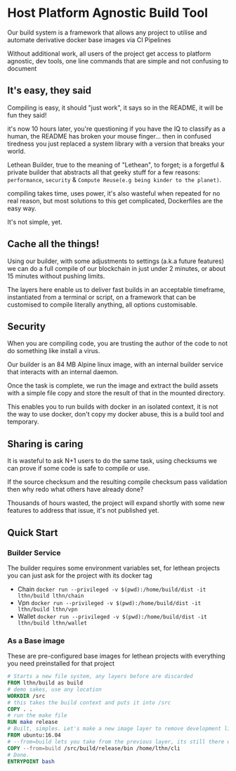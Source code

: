 # Host Platform Agnostic Build Tool

Our build system is a framework that allows any project to utilise and automate derivative docker base images via CI Pipelines

Without additional work, all users of the project get access to platform agnostic, dev tools, one line commands that are simple and not confusing to document

## It's easy, they said

Compiling is easy, it should "just work", it says so in the README, it will be fun they said!

it's now 10 hours later, you're questioning if you have the IQ to classify as a human,
the README has broken your mouse finger... then in confused tiredness you just replaced a system library with a version that breaks your world.

Lethean Builder, true to the meaning of "Lethean", to forget; is a forgetful & private builder that abstracts all that geeky stuff for a few reasons: `performance`, `security` & `Compute Reuse(e.g being kinder to the planet)`.

compiling takes time, uses power, it's also wasteful when repeated for no real reason, but most solutions to this get complicated, Dockerfiles are the easy way.

It's not simple, yet.

## Cache all the things!

Using our builder, with some adjustments to settings (a.k.a future features) we can do a full compile of our blockchain in just under 2 minutes, or about 15 minutes without pushing limits.

The layers here enable us to deliver fast builds in an acceptable timeframe, instantiated from a terminal or script, on a framework that can be customised to compile literally anything, all options customisable.

## Security

When you are compiling code, you are trusting the author of the code to not do something like install a virus.

Our builder is an 84 MB Alpine linux image, with an internal builder service that interacts with an internal daemon.

Once the task is complete, we run the image and extract the build assets with a simple file copy and store the result of that in the mounted directory.

This enables you to run builds with docker in an isolated context, it is not the way to use docker, don't copy my docker abuse, this is a build tool and temporary.

## Sharing is caring
 
It is wasteful to ask N+1 users to do the same task, using checksums we can prove if some code is safe to compile or use.

If the source checksum and the resulting compile checksum pass validation then why redo what others have already done? 

Thousands of hours wasted, the project will expand shortly with some new features to address that issue, it's not published yet. 

## Quick Start

### Builder Service

The builder requires some environment variables set, for lethean projects you can just ask for the project with its
docker tag

* Chain `docker run --privileged -v $(pwd):/home/build/dist -it lthn/build lthn/chain`
* Vpn `docker run --privileged -v $(pwd):/home/build/dist -it lthn/build lthn/vpn`
* Wallet `docker run --privileged -v $(pwd):/home/build/dist -it lthn/build lthn/wallet`

### As a Base image

These are pre-configured base images for lethean projects with everything you need preinstalled for that project

```dockerfile
# Starts a new file system, any layers before are discarded 
FROM lthn/build as build
# demo sakes, use any location
WORKDIR /src
# this takes the build context and puts it into /src
COPY . .
# run the make file
RUN make release
# Built, simples. Let's make a new image layer to remove development libs
FROM ubuntu:16.04
# --from=build lets you take from the previous layer, its still there while we build
COPY --from=build /src/build/release/bin /home/lthn/cli
# Done. 
ENTRYPOINT bash 
```
